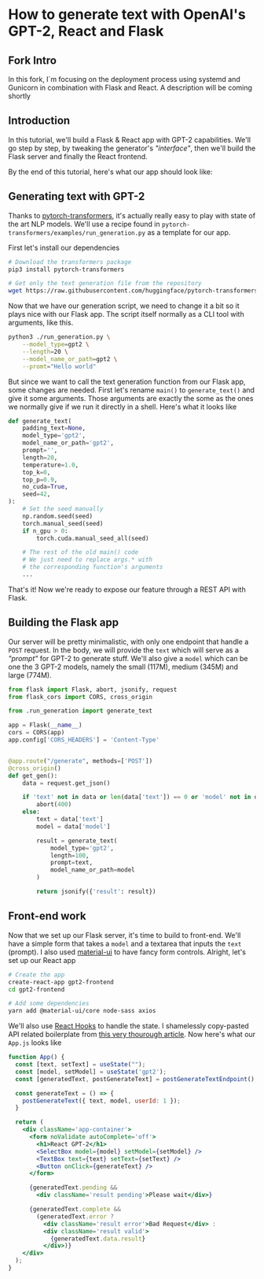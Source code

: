 # How to generate text with OpenAI's GPT-2, React and Flask

## Fork Intro

In this fork, I´m focusing on the deployment process using systemd and Gunicorn in combination with Flask and React. A description will be coming shortly


## Introduction

In this tutorial, we'll build a Flask & React app with GPT-2 capabilities. We'll go step by step, by tweaking the generator's _"interface"_, then we'll build the Flask server and finally the React frontend.

By the end of this tutorial, here's what our app should look like:

## Generating text with GPT-2

Thanks to [pytorch-transformers](https://github.com/huggingface/pytorch-transformers), it's actually really easy to play with state of the art NLP models. We'll use a recipe found in `pytorch-transformers/examples/run_generation.py` as a template for our app.

First let's install our dependencies

```bash
# Download the transformers package
pip3 install pytorch-transformers

# Get only the text generation file from the repository
wget https://raw.githubusercontent.com/huggingface/pytorch-transformers/master/examples/run_generation.py
```

Now that we have our generation script, we need to change it a bit so it plays nice with our Flask app. The script itself normally as a CLI tool with arguments, like this.

```bash
python3 ./run_generation.py \
    --model_type=gpt2 \
    --length=20 \
    --model_name_or_path=gpt2 \
    --promt="Hello world"
```

But since we want to call the text generation function from our Flask app, some changes are needed. First let's rename `main()` to `generate_text()` and give it some arguments. Those arguments are exactly the some as the ones we normally give if we run it directly in a shell. Here's what it looks like

```python
def generate_text(
    padding_text=None,
    model_type='gpt2',
    model_name_or_path='gpt2',
    prompt='',
    length=20,
    temperature=1.0,
    top_k=0,
    top_p=0.9,
    no_cuda=True,
    seed=42,
):
    # Set the seed manually
    np.random.seed(seed)
    torch.manual_seed(seed)
    if n_gpu > 0:
        torch.cuda.manual_seed_all(seed)

    # The rest of the old main() code
    # We just need to replace args.* with
    # the corresponding function's arguments
    ...
```

That's it! Now we're ready to expose our feature through a REST API with Flask.

## Building the Flask app

Our server will be pretty minimalistic, with only one endpoint that handle a `POST` request. In the body, we will provide the `text` which will serve as a _"prompt"_ for GPT-2 to generate stuff. We'll also give a `model` which can be one the 3 GPT-2 models, namely the small (117M), medium (345M) and large (774M).

```python
from flask import Flask, abort, jsonify, request
from flask_cors import CORS, cross_origin

from .run_generation import generate_text

app = Flask(__name__)
cors = CORS(app)
app.config['CORS_HEADERS'] = 'Content-Type'


@app.route("/generate", methods=['POST'])
@cross_origin()
def get_gen():
    data = request.get_json()

    if 'text' not in data or len(data['text']) == 0 or 'model' not in data:
        abort(400)
    else:
        text = data['text']
        model = data['model']

        result = generate_text(
            model_type='gpt2',
            length=100,
            prompt=text,
            model_name_or_path=model
        )

        return jsonify({'result': result})
```

## Front-end work

Now that we set up our Flask server, it's time to build to front-end. We'll have a simple form that takes a `model` and a textarea that inputs the `text` (prompt). I also used [material-ui](https://material-ui.com) to have fancy form controls. Alright, let's set up our React app

```bash
# Create the app
create-react-app gpt2-frontend
cd gpt2-frontend

# Add some dependencies
yarn add @material-ui/core node-sass axios
```

We'll also use [React Hooks](https://reactjs.org/docs/hooks-intro.html) to handle the state. I shamelessly copy-pasted API related boilerplate from [this very thourough article](https://medium.com/@jaryd_34198/seamless-api-requests-with-react-hooks-part-2-3ab42ba6ad5c). Now here's what our `App.js` looks like

```jsx
function App() {
  const [text, setText] = useState("");
  const [model, setModel] = useState('gpt2');
  const [generatedText, postGenerateText] = postGenerateTextEndpoint();

  const generateText = () => {
    postGenerateText({ text, model, userId: 1 });
  }

  return (
    <div className='app-container'>
      <form noValidate autoComplete='off'>
        <h1>React GPT-2</h1>
        <SelectBox model={model} setModel={setModel} />
        <TextBox text={text} setText={setText} />
        <Button onClick={generateText} />
      </form>

      {generatedText.pending &&
        <div className='result pending'>Please wait</div>}

      {generatedText.complete &&
        (generatedText.error ?
          <div className='result error'>Bad Request</div> :
          <div className='result valid'>
            {generatedText.data.result}
          </div>)}
    </div>
  );
}
```
